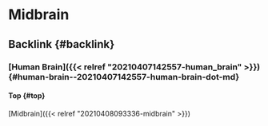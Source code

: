# Midbrain


## Backlink {#backlink}


### [Human Brain]({{< relref "20210407142557-human_brain" >}}) {#human-brain--20210407142557-human-brain-dot-md}


#### Top {#top}

[Midbrain]({{< relref "20210408093336-midbrain" >}})
